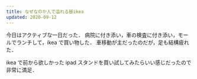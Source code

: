 ```yaml
---
title: なぜなのか人で溢れる昼ikea
updated: 2020-09-12
---
```


今日はアクティブな一日だった．
病院に付き添い，車の検査に付き添い，モールでランチして，ikea で買い物した．
車移動が主だったのだが，足も結構疲れた．

ikea で前から欲しかった ipad スタンドを買い試してみたらいい感じだったので非常に満足．
